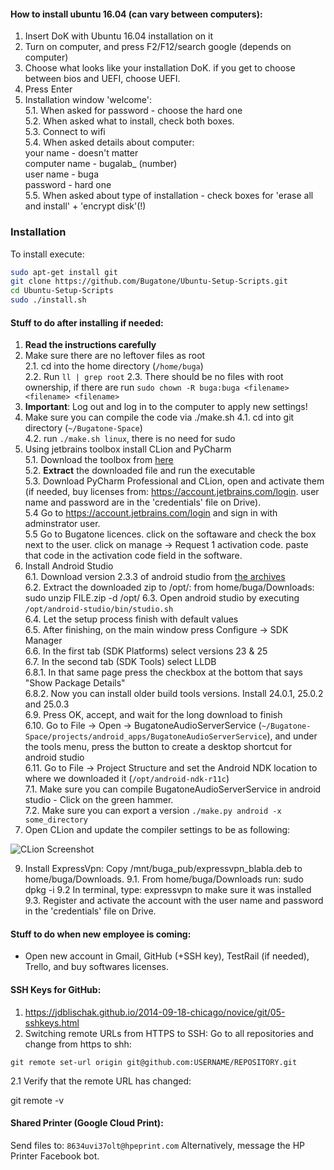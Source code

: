 
#### How to install ubuntu 16.04 (can vary between computers):
1. Insert DoK with Ubuntu 16.04 installation on it
2. Turn on computer, and press F2/F12/search google (depends on computer)
3. Choose what looks like your installation DoK.
   if you get to choose between bios and UEFI, choose UEFI.
4. Press Enter
5. Installation window 'welcome':  
5.1. When asked for password - choose the hard one  
5.2. When asked what to install, check both boxes.  
5.3. Connect to wifi  
5.4. When asked details about computer:  
your name - doesn't matter  
computer name - bugalab\_ (number)  
user name - buga  
password - hard one  
5.5. When asked about type of installation - check boxes for 'erase all and install' + 'encrypt disk'(!)  

### Installation
To install execute:

```bash
sudo apt-get install git
git clone https://github.com/Bugatone/Ubuntu-Setup-Scripts.git
cd Ubuntu-Setup-Scripts
sudo ./install.sh
```

#### Stuff to do after installing if needed:  
1. **Read the instructions carefully**  
2. Make sure there are no leftover files as root  
2.1. cd into the home directory (`/home/buga`)  
2.2. Run `ll | grep root`
2.3. There should be no files with root ownership, if there are run `sudo chown -R buga:buga <filename> <filename> <filename>`  
3. **Important**: Log out and log in to the computer to apply new settings!
4. Make sure you can compile the code via ./make.sh 
4.1. cd into git directory (`~/Bugatone-Space`)  
4.2. run `./make.sh linux`, there is no need for sudo  
5. Using jetbrains toolbox install CLion and PyCharm  
5.1. Download the toolbox from [here](https://www.jetbrains.com/toolbox/app/)  
5.2. **Extract** the downloaded file and run the executable  
5.3. Download PyCharm Professional and CLion, open and activate them (if needed, buy licenses from: https://account.jetbrains.com/login. user name and password are in the 'credentials' file on Drive).  
5.4 Go to https://account.jetbrains.com/login and sign in with adminstrator user.  
5.5 Go to Bugatone licences. click on the softaware and check the box next to the user. click on manage -> Request 1 activation code. paste that code in the activation code field in the software.  
6. Install Android Studio  
6.1. Download version 2.3.3 of android studio from [the archives](https://developer.android.com/studio/archive.html)  
6.2. Extract the downloaded zip to /opt/: from home/buga/Downloads: sudo unzip FILE.zip -d /opt/
6.3. Open android studio by executing `/opt/android-studio/bin/studio.sh`  
6.4. Let the setup process finish with default values  
6.5. After finishing, on the main window press Configure -> SDK Manager  
6.6. In the first tab (SDK Platforms) select versions 23 & 25  
6.7. In the second tab (SDK Tools) select LLDB  
6.8.1. In that same page press the checkbox at the bottom that says "Show Package Details"  
6.8.2. Now you can install older build tools versions. Install 24.0.1, 25.0.2 and 25.0.3  
6.9. Press OK, accept, and wait for the long download to finish  
6.10. Go to File -> Open -> BugatoneAudioServerService (`~/Bugatone-Space/projects/android_apps/BugatoneAudioServerService`), and under the tools menu, press the button to create a desktop shortcut for android studio  
6.11. Go to File -> Project Structure and set the Android NDK location to where we downloaded it (`/opt/android-ndk-r11c`)  
7.1. Make sure you can compile BugatoneAudioServerService in android studio - Click on the green hammer.  
7.2. Make sure you can export a version `./make.py android -x some_directory`  
8. Open CLion and update the compiler settings to be as following:


![CLion Screenshot](https://github.com/Bugatone/Ubuntu-Setup-Scripts/blob/master/Images/ClionClang.png?raw=true)


9. Install ExpressVpn: Copy /mnt/buga\_pub/expressvpn\_blabla.deb to home/buga/Downloads.
9.1. From home/buga/Downloads run: sudo dpkg -i <file> 
9.2 In terminal, type: expressvpn to make sure it was installed
9.3. Register and activate the account with the user name and password in the 'credentials' file on Drive.

#### Stuff to do when new employee is coming:  
- Open new account in Gmail, GitHub (+SSH key), TestRail (if needed), Trello, and buy softwares licenses.

#### SSH Keys for GitHub:
1. https://jdblischak.github.io/2014-09-18-chicago/novice/git/05-sshkeys.html
2. Switching remote URLs from HTTPS to SSH:
Go to all repositories and change from https to shh:

```
git remote set-url origin git@github.com:USERNAME/REPOSITORY.git
```

2.1 Verify that the remote URL has changed:

git remote -v

#### Shared Printer (Google Cloud Print):
Send files to: `8634uvi37olt@hpeprint.com`
Alternatively, message the HP Printer Facebook bot.
